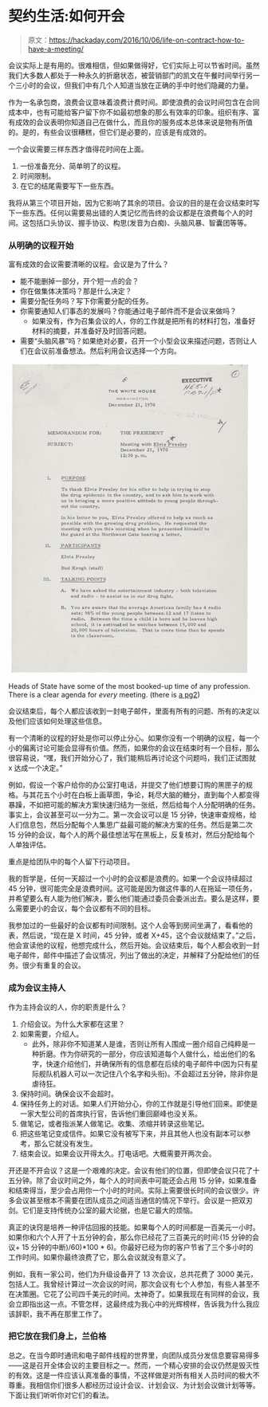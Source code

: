 # 契约生活:如何开会

> 原文：<https://hackaday.com/2016/10/06/life-on-contract-how-to-have-a-meeting/>

会议实际上是有用的。很难相信，但如果做得好，它们实际上可以节省时间。虽然我们大多数人都处于一种永久的折磨状态，被营销部门的凯文在午餐时间举行另一个三小时的会议，但我们中有几个人知道当放在正确的手中时他们隐藏的力量。

作为一名承包商，浪费会议意味着浪费计费时间。即使浪费的会议时间包含在合同成本中，也有可能给客户留下你不如最初想象的那么有效率的印象。组织有序、富有成效的会议表明你知道自己在做什么，而且你的服务成本总体来说是物有所值的。是的，有些会议很糟糕，但它们是必要的，应该是有成效的。

一个会议需要三样东西才值得花时间在上面。

1.  一份准备充分、简单明了的议程。
2.  时间限制。
3.  在它的结尾需要写下一些东西。

我将从第三个项目开始，因为它影响了其余的项目。会议的目的是在会议结束时写下一些东西。任何以需要易出错的人类记忆而告终的会议都是在浪费每个人的时间。这包括口头协议、握手协议、构思(发音为白痴)、头脑风暴、智囊团等等。

### 从明确的议程开始

富有成效的会议需要清晰的议程。会议是为了什么？

*   能不能删掉一部分，开个短一点的会？
*   你在做集体决策吗？那是什么决定？
*   需要分配任务吗？写下你需要分配的任务。
*   你需要通知人们事态的发展吗？你能通过电子邮件而不是会议来做吗？
    *   如果没有，作为召集会议的人，你的工作就是把所有的材料打包，准备好材料的摘要，并准备好及时回答问题。
*   需要“头脑风暴”吗？如果绝对必要，召开一个小型会议来描述问题，否则让人们在会议前准备想法。然后利用会议选择一个方向。

![meeting_agenda_-_page_1_of_2](img/cda17cb7eef37140e4eff5a723c7a671.png)

Heads of State have some of the most booked-up time of any profession. There is a clear agenda for *every* meeting. (there is [a pg2](https://commons.wikimedia.org/wiki/File:Meeting_Agenda_-_Page_2_of_2.jpg))

会议结束后，每个人都应该收到一封电子邮件，里面有所有的问题、所有的决定以及他们应该如何处理这些信息。

有一个清晰的议程的好处是你可以停止分心。如果你没有一个明确的议程，每一个小的偏离讨论可能会显得有价值。然而，如果你的会议在结束时有一个目标，那么很容易说，“嘿，我们开始分心了，我们能稍后再讨论这个问题吗，我们正试图就 x 达成一个决定。”

例如，假设一个客户给你的办公室打电话，并提交了他们想要订购的黑匣子的规格。与其花五个小时在白板上画草图，争论，耗尽大脑的糖分，直到每个人都变得暴躁，不如把可能的解决方案快速归结为一张纸，然后给每个人分配明确的任务。事实上，会议甚至可以一分为二。第一次会议可以是 15 分钟，快速审查规格，给人们信息包，然后分配每个人集思广益最可能的解决方案的任务。然后是第二次 15 分钟的会议，每个人的两个最佳想法写在黑板上，反复核对，然后分配给每个人单独评估。

重点是给团队中的每个人留下行动项目。

我的哲学是，任何一天超过一个小时的会议都是浪费的。如果一个会议持续超过 45 分钟，很可能完全是浪费时间。这可能是因为做这件事的人在拖延一项任务，并希望要么有人能为他们解决，要么他们能通过委员会委派出去。要么是这样，要么需要更小的会议，每个会议都有不同的目标。

我参加过的一些最好的会议都有时间限制。这个人会等到房间坐满了，看看他的表，然后说，“现在是 X 时间，45 分钟，或者 X+45，这个会议就结束了。”之后，他会宣读他的议程，他想完成什么，然后开始。会议结束后，每个人都会收到一封电子邮件，邮件中描述了会议情况，列出了做出的决定，并解释了分配给他们的任务。很少有重复的会议。

### 成为会议主持人

作为主持会议的人，你的职责是什么？

1.  介绍会议。为什么大家都在这里？
2.  如果需要，介绍人。
    *   此外，除非你不知道某人是谁，否则让所有人围成一圈介绍自己纯粹是一种折磨。作为你研究的一部分，你应该知道每个人做什么，给出他们的名字，快速介绍他们，并确保所有的信息都在后续的电子邮件中(因为只有星际舰队机器人可以一次记住八个名字和头衔)。不会超过五分钟，除非你是虐待狂。
3.  保持时间。确保会议不会超时。
4.  保持任务上的对话。如果人们开始分心，你的工作就是引导他们回来。即使是一家大型公司的首席执行官，告诉他们重回巅峰也没关系。
5.  做笔记，或者指派某人做笔记。收集、浓缩并转录这些笔记。
6.  把这些笔记变成信件。如果它没有被写下来，并且其他人也没有副本可以参考，那么它就没有发生。
7.  结束会议。如果会议开得太久。打电话吧。大概需要开两次会。

开还是不开会议？这是一个艰难的决定。会议有他们的位置，但即使会议只花了十五分钟。除了会议时间之外，每个人的时间表中可能还会占用 15 分钟，如果准备和结束得当，至少会占用你一个小时的时间。实际上需要很长时间的会议很少。许多会议甚至根本不需要在团队成员之间适当通信的情况下举行。会议是一把双刃剑。它们是支持传统办公室的最大论据，也是它最大的烦恼。

真正的诀窍是培养一种评估回报的技能。如果每个人的时间都是一百美元一小时。如果你和六个人开了十五分钟的会，那么你已经花了三百美元的时间:(15 分钟的会议+ 15 分钟的中断)/60)*100 * 6)。你最好已经为你的客户节省了三个多小时的工作时间。如果你最终浪费了它，那么会议就没有意义了。

例如，我有一家公司，他们为升级设备开了 13 次会议，总共花费了 3000 美元，包括人工。我曾经计算过一次会议的时间，那次会议有七个人参加，有些人甚至不在决策圈。它花了公司四千美元的时间。太神奇了。如果我现在有同样的会议，我会立即指出这一点。不管怎样，这最终成为我心中的光辉榜样，告诉我为什么我应该辞职，我不再在那里工作了。

### 把它放在我们身上，兰伯格

总之。在当今即时通讯和电子邮件线程的世界里，向团队成员分发信息要容易得多——这是召开全体会议的主要目标之一。然而，一个精心安排的会议仍然是毁灭性的有效。这是一件应该认真准备的事情，不这样做是对所有相关人员时间的极大不尊重。我相信你们很多人都经历过设计会议、计划会议、为计划会议做计划等等。下面让我们听听你对它们的看法。